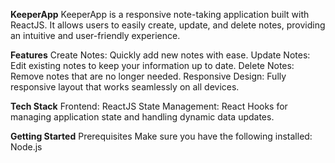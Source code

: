 **KeeperApp**
KeeperApp is a responsive note-taking application built with ReactJS. It allows users to easily create, update, and delete notes, providing an intuitive and user-friendly experience.

**Features**
Create Notes: Quickly add new notes with ease.
Update Notes: Edit existing notes to keep your information up to date.
Delete Notes: Remove notes that are no longer needed.
Responsive Design: Fully responsive layout that works seamlessly on all devices.

**Tech Stack**
Frontend: ReactJS
State Management: React Hooks for managing application state and handling dynamic data updates.

**Getting Started**
Prerequisites
Make sure you have the following installed:
Node.js
